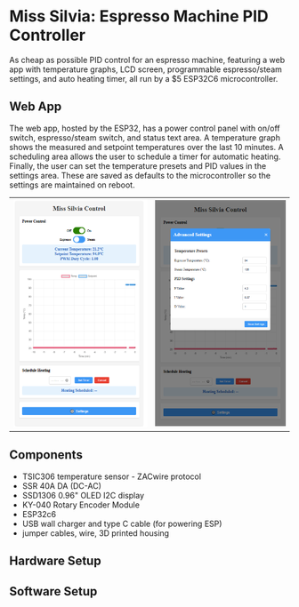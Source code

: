 # Miss Silvia: Espresso Machine PID Controller
As cheap as possible PID control for an espresso machine, featuring a web app with temperature graphs, LCD screen, programmable espresso/steam settings, and auto heating timer, all run by a $5 ESP32C6 microcontroller.

## Web App
The web app, hosted by the ESP32, has a power control panel with on/off switch, espresso/steam switch, and status text area. A temperature graph shows the measured and setpoint temperatures over the last 10 minutes. A scheduling area allows the user to schedule a timer for automatic heating. Finally, the user can set the temperature presets and PID values in the settings area. These are saved as defaults to the microcontroller so the settings are maintained on reboot.
<table><tr><td><img src="/assets/images/web_app.png"></td><td><img src="/assets/images/settings.png"></td></tr></table>

## Components
- TSIC306 temperature sensor - ZACwire protocol
- SSR 40A DA (DC-AC)
- SSD1306 0.96" OLED I2C display
- KY-040 Rotary Encoder Module
- ESP32c6
- USB wall charger and type C cable (for powering ESP)
- jumper cables, wire, 3D printed housing

## Hardware Setup

## Software Setup

